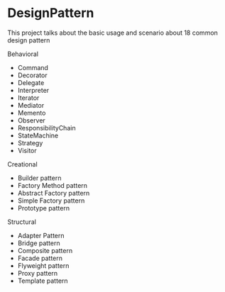# DesignPattern

This project talks about the basic usage and scenario about 18 common design pattern

Behavioral
- Command
- Decorator
- Delegate
- Interpreter
- Iterator
- Mediator
- Memento
- Observer
- ResponsibilityChain
- StateMachine
- Strategy
- Visitor

Creational
- Builder pattern
- Factory Method pattern
- Abstract Factory pattern
- Simple Factory pattern
- Prototype pattern

Structural
- Adapter Pattern
- Bridge pattern
- Composite pattern
- Facade pattern
- Flyweight pattern
- Proxy pattern
- Template pattern


